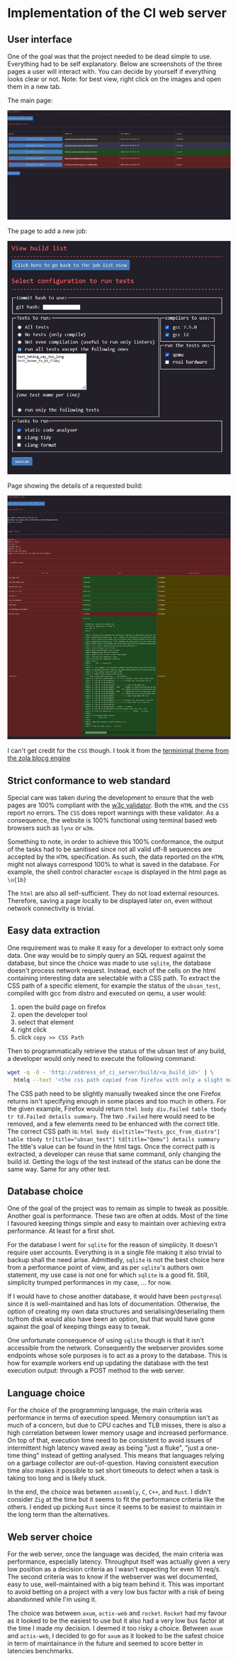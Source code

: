 # Implementation of the CI web server

## User interface

One of the goal was that the project needed to be dead simple to use. Everything had to be self explanatory.
Below are screenshots of the three pages a user will interact with. You can decide by yourself if everything
looks clear or not. Note: for best view, right click on the images and open them in a new tab.

The main page:

![The main page](./main_page.png)

The page to add a new job:

![Add job](./add_job.png)

Page showing the details of a requested build:

![Build detail example](./build_details_example.png)

I can't get credit for the `CSS` though. I took it from the [terminimal theme from the zola blocg
engine](https://www.getzola.org/themes/zola-theme-terminimal/)

## Strict conformance to web standard

Special care was taken during the development to ensure that the web pages are 100% compliant with the [w3c
validator](https://validator.w3.org/#validate_by_input+with_options). Both the `HTML` and the `CSS` report no
errors. The `CSS` does report warnings with these validator. As a consequence, the website is 100% functional
using terminal based web browsers such as `lynx` or `w3m`.

Something to note, in order to achieve this 100% conformance, the output of the tasks had to be sanitised since
not all valid utf-8 sequences are accepted by the `HTML` specification. As such, the data reported on the `HTML`
might not always correspond 100% to what is saved in the database. For example, the shell control character
`escape` is displayed in the html page as `\u{1b}`

The `html` are also all self-sufficient. They do not load external resources. Therefore, saving a page locally
to be displayed later on, even without network connectivity is trivial.

## Easy data extraction

One requirement was to make it easy for a developer to extract only some data.  One way would be to simply
query an SQL request against the database, but since the choice was made to use `sqlite`, the database doesn't
process network request. Instead, each of the cells on the html containing interesting data are selectable
with a CSS path. To extract the CSS path of a specific element, for example the status of the `ubsan_test`,
compiled with gcc from distro and executed on qemu, a user would:

1. open the build page on firefox
2. open the developer tool
3. select that element
4. right click
5. click `copy >> CSS Path`

Then to programmatically retrieve the status of the ubsan test of any build, a developer would only need to
execute the following command:
```sh
wget -q -O - 'http://address_of_ci_server/build/<a_build_id>' | \
  htmlq --text '<the css path copied from firefox with only a slight manual tweak>'
```

The CSS path need to be slightly manually tweaked since the one Firefox returns isn't specifying enough in
some places and too much in others. For the given example, Firefox would return `html body div.Failed table
tbody tr td.Failed details summary`. The two `.Failed` here would need to be removed, and a few elements need
to be enhanced with the correct title. The correct CSS path is: `html body div[title="Tests_gcc_from_distro"]
table tbody tr[title="ubsan_test"] td[title="Qemu"] details summary` The title's value can be found in the html
tags. Once the correct path is extracted, a developer can reuse that same command, only changing the build
id. Getting the logs of the test instead of the status can be done the same way. Same for any other test.

## Database choice

One of the goal of the project was to remain as simple to tweak as possible. Another goal is
performance. These two are often at odds. Most of the time I favoured keeping things simple and easy to
maintain over achieving extra performance. At least for a first shot.

For the database I went for `sqlite` for the reason of simplicity. It doesn't require user
accounts. Everything is in a single file making it also trivial to backup shall the need arise.  Admittedly,
`sqlite` is not the best choice here from a performance point of view, and as per `sqlite`'s authors own
statement, my use case is not one for which `sqlite` is a good fit. Still, simplicity trumped performances in
my case, ... for now.

If I would have to chose another database, it would have been `postgresql` since it is well-maintained and has
lots of documentation. Otherwise, the option of creating my own data structures and serialising/deserialing
them to/from disk would also have been an option, but that would have gone against the goal of keeping things
easy to tweak.

One unfortunate consequence of using `sqlite` though is that it isn't accessible from the
network. Consequently the webserver provides some endpoints whose sole purposes is to act as a proxy to the
database. This is how for example workers end up updating the database with the test execution output: through
a POST method to the web server.

## Language choice

For the choice of the programming language, the main criteria was performance in terms of execution speed.
Memory consumption isn't as much of a concern, but due to CPU caches and TLB misses, there is also a high
correlation between lower memory usage and increased performance. On top of that, execution time need to be
consistent to avoid issues of intermittent high latency waved away as being "just a fluke", "just a one-time
thing" instead of getting analysed.  This means that languages relying on a garbage collector are
out-of-question. Having consistent execution time also makes it possible to set short timeouts to detect when
a task is taking too long and is likely stuck.

In the end, the choice was between `assembly`, `C`, `C++`, and `Rust`. I didn't consider `Zig` at the time but
it seems to fit the performance criteria like the others. I ended up picking `Rust` since it seems to be easiest
to maintain in the long term than the alternatives.

## Web server choice

For the web server, once the language was decided, the main criteria was performance, especially latency.
Throughput itself was actually given a very low position as a decision criteria as I wasn't expecting for even
10 req/s. The second criteria was to know if the webserver was wel documented, easy to use, well-maintained
with a big team behind it. This was important to avoid betting on a project with a very low bus factor with a
risk of being abandonned while I'm using it.

The choice was between `axum`, `actix-web` and `rocket`. `Rocket` had my favour as it looked to be the easiest
to use but it also had a very low bus factor at the time I made my decision. I deemed it too risky a
choice. Between `axum` and `actix-web`, I decided to go for `axum` as it looked to be the safest choice in
term of maintainance in the future and seemed to score better in latencies benchmarks.
